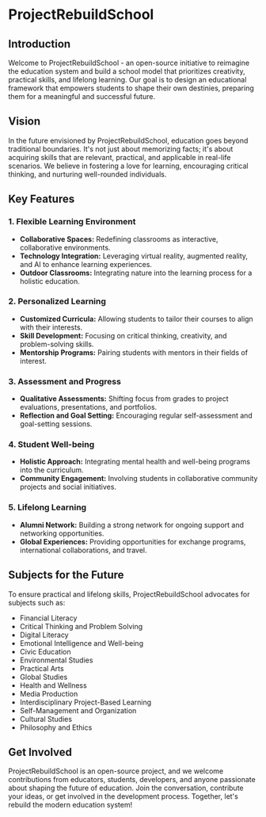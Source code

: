 # ProjectRebuildSchool

## Introduction

Welcome to ProjectRebuildSchool - an open-source initiative to reimagine the education system and build a school model that prioritizes creativity, practical skills, and lifelong learning. Our goal is to design an educational framework that empowers students to shape their own destinies, preparing them for a meaningful and successful future.

## Vision

In the future envisioned by ProjectRebuildSchool, education goes beyond traditional boundaries. It's not just about memorizing facts; it's about acquiring skills that are relevant, practical, and applicable in real-life scenarios. We believe in fostering a love for learning, encouraging critical thinking, and nurturing well-rounded individuals.

## Key Features

### 1. Flexible Learning Environment

- **Collaborative Spaces:** Redefining classrooms as interactive, collaborative environments.
- **Technology Integration:** Leveraging virtual reality, augmented reality, and AI to enhance learning experiences.
- **Outdoor Classrooms:** Integrating nature into the learning process for a holistic education.

### 2. Personalized Learning

- **Customized Curricula:** Allowing students to tailor their courses to align with their interests.
- **Skill Development:** Focusing on critical thinking, creativity, and problem-solving skills.
- **Mentorship Programs:** Pairing students with mentors in their fields of interest.

### 3. Assessment and Progress

- **Qualitative Assessments:** Shifting focus from grades to project evaluations, presentations, and portfolios.
- **Reflection and Goal Setting:** Encouraging regular self-assessment and goal-setting sessions.

### 4. Student Well-being

- **Holistic Approach:** Integrating mental health and well-being programs into the curriculum.
- **Community Engagement:** Involving students in collaborative community projects and social initiatives.

### 5. Lifelong Learning

- **Alumni Network:** Building a strong network for ongoing support and networking opportunities.
- **Global Experiences:** Providing opportunities for exchange programs, international collaborations, and travel.

## Subjects for the Future

To ensure practical and lifelong skills, ProjectRebuildSchool advocates for subjects such as:
- Financial Literacy
- Critical Thinking and Problem Solving
- Digital Literacy
- Emotional Intelligence and Well-being
- Civic Education
- Environmental Studies
- Practical Arts
- Global Studies
- Health and Wellness
- Media Production
- Interdisciplinary Project-Based Learning
- Self-Management and Organization
- Cultural Studies
- Philosophy and Ethics

## Get Involved

ProjectRebuildSchool is an open-source project, and we welcome contributions from educators, students, developers, and anyone passionate about shaping the future of education. Join the conversation, contribute your ideas, or get involved in the development process. Together, let's rebuild the modern education system!

